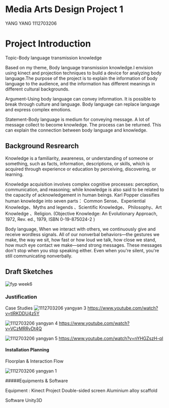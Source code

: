 # Media Arts Design Project 1

YANG YANG 1112703206

# Project Introduction
Topic-Body language transmission knowledge

Based on my theme, Body language transmission knowledge.I envision using kinect and projection techniques to build a device for analyzing body language.The purpose of the project is to explain the information of body language to the audience, and the information has different meanings in different cultural backgrounds.

Argument-Using body language can convey information. It is possible to break through culture and language. 
Body language can replace language and express complex emotions.

Statement-Body language is medium for conveying message.
A lot of message collect to become knowledge.
The process can be returned.
This can explain the connection between body language and knowledge.

## Background Resrearch

Knowledge is a familiarity, awareness, or understanding of someone or something, such as facts, information, descriptions, or skills, which is acquired through experience or education by perceiving, discovering, or learning.

Knowledge acquisition involves complex cognitive processes: perception, communication, and reasoning; while knowledge is also said to be related to the capacity of acknowledgement in human beings.
Karl Popper classifies human knowledge into seven parts： Common Sense、Experiential Knowledge、Myths and legends 、Scientific Knowledge、 Philosophy、Art Knowledge 、Religion. (Objective Knowledge: An Evolutionary Approach, 1972, Rev. ed., 1979, ISBN 0-19-875024-2 )

Body language, When we interact with others, we continuously give and receive wordless signals. All of our nonverbal behaviors—the gestures we make, the way we sit, how fast or how loud we talk, how close we stand, how much eye contact we make—send strong messages. These messages don't stop when you stop speaking either. Even when you're silent, you're still communicating nonverbally.


## Draft Sketches

![fyp week6](https://user-images.githubusercontent.com/34509330/35629925-d9cc86a8-06da-11e8-97b6-5c7852ad90d1.png)

### Justification
Case Studies
![1112703206 yangyan 3](https://user-images.githubusercontent.com/34509330/35630309-0e1036c0-06dc-11e8-98d5-e5ed8e5d21f8.png)
https://www.youtube.com/watch?v=tlRKDDU4z5Y


![1112703206 yangyan 4](https://user-images.githubusercontent.com/34509330/35630405-4c061f1c-06dc-11e8-9cb1-cf0cd42b15dc.png)
https://www.youtube.com/watch?v=VCzMRRyDt4Q


![1112703206 yangyan 5](https://user-images.githubusercontent.com/34509330/35630503-8f621ed2-06dc-11e8-8b71-59f74bc9f813.png)
https://www.youtube.com/watch?v=nYHGZszH-qI

#### Installation Planning
Floorplan & Interaction Flow

![1112703206 yangyan 1](https://user-images.githubusercontent.com/34509330/35630999-ba8d78ee-06dd-11e8-8e6e-1a80b27941a8.png)

#####Equipments & Software

Equipment : 
Kinect
Project 
Double-sided screen
Aluminium alloy scaffold


Software
Unity3D
